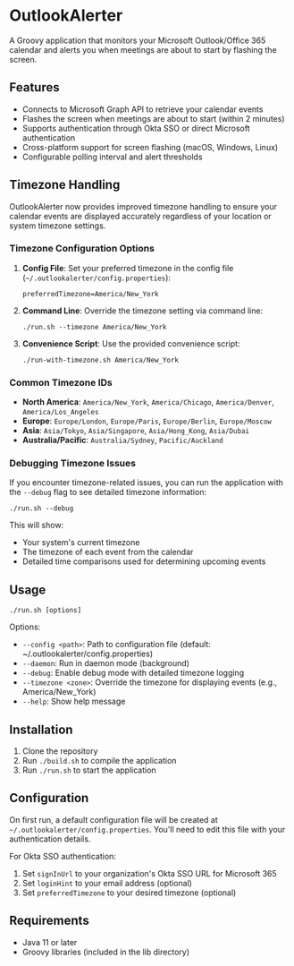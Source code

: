 # OutlookAlerter

A Groovy application that monitors your Microsoft Outlook/Office 365 calendar and alerts you when meetings are about to start by flashing the screen.

## Features

- Connects to Microsoft Graph API to retrieve your calendar events
- Flashes the screen when meetings are about to start (within 2 minutes)
- Supports authentication through Okta SSO or direct Microsoft authentication
- Cross-platform support for screen flashing (macOS, Windows, Linux)
- Configurable polling interval and alert thresholds

## Timezone Handling

OutlookAlerter now provides improved timezone handling to ensure your calendar events are displayed accurately regardless of your location or system timezone settings.

### Timezone Configuration Options

1. **Config File**: Set your preferred timezone in the config file (`~/.outlookalerter/config.properties`):
   ```
   preferredTimezone=America/New_York
   ```

2. **Command Line**: Override the timezone setting via command line:
   ```
   ./run.sh --timezone America/New_York
   ```

3. **Convenience Script**: Use the provided convenience script:
   ```
   ./run-with-timezone.sh America/New_York
   ```

### Common Timezone IDs

- **North America**: `America/New_York`, `America/Chicago`, `America/Denver`, `America/Los_Angeles`
- **Europe**: `Europe/London`, `Europe/Paris`, `Europe/Berlin`, `Europe/Moscow`
- **Asia**: `Asia/Tokyo`, `Asia/Singapore`, `Asia/Hong_Kong`, `Asia/Dubai`
- **Australia/Pacific**: `Australia/Sydney`, `Pacific/Auckland`

### Debugging Timezone Issues

If you encounter timezone-related issues, you can run the application with the `--debug` flag to see detailed timezone information:

```
./run.sh --debug
```

This will show:
- Your system's current timezone
- The timezone of each event from the calendar
- Detailed time comparisons used for determining upcoming events

## Usage

```
./run.sh [options]
```

Options:
- `--config <path>`: Path to configuration file (default: ~/.outlookalerter/config.properties)
- `--daemon`: Run in daemon mode (background)
- `--debug`: Enable debug mode with detailed timezone logging
- `--timezone <zone>`: Override the timezone for displaying events (e.g., America/New_York)
- `--help`: Show help message

## Installation

1. Clone the repository
2. Run `./build.sh` to compile the application
3. Run `./run.sh` to start the application

## Configuration

On first run, a default configuration file will be created at `~/.outlookalerter/config.properties`. You'll need to edit this file with your authentication details.

For Okta SSO authentication:
1. Set `signInUrl` to your organization's Okta SSO URL for Microsoft 365
2. Set `loginHint` to your email address (optional)
3. Set `preferredTimezone` to your desired timezone (optional)

## Requirements

- Java 11 or later
- Groovy libraries (included in the lib directory)

